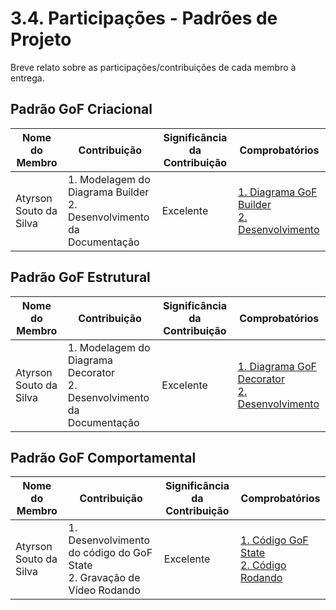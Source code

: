 # 3.4. Participações - Padrões de Projeto

Breve relato sobre as participações/contribuições de cada membro à entrega.

## Padrão GoF Criacional

| Nome do Membro                 | Contribuição                            | Significância da Contribuição | Comprobatórios                                                                                                                                                                                                                                                                                                                                                                      |
| ------------------------------ | --------------------------------------- | ----------------------------- | ----------------------------------------------------------------------------------------------------------------------------------------------------------------------------------------------------------------------------------------------------------------------------------------------------------------------------------------------------------------------------------- |
| Atyrson Souto da Silva         | 1. Modelagem do Diagrama Builder <br> 2. Desenvolvimento da Documentação       | Excelente                     | [1. Diagrama GoF Builder](https://github.com/UnBArqDsw2025-2-Turma01/2025.2-T01-G8_Sei-PossoEnsinar_Entrega_03/commit/da198425f63d57d2670979c9764ce2fd6d5e0793) <br> [2. Desenvolvimento](https://github.com/UnBArqDsw2025-2-Turma01/2025.2-T01-G8_Sei-PossoEnsinar_Entrega_03/commit/b4a708dbd25ed950185d95a73bdbcdde59157c02)              |


## Padrão GoF Estrutural

| Nome do Membro                 | Contribuição                            | Significância da Contribuição | Comprobatórios                                                                                                                                                                                                                                                                                                                                                                      |
| ------------------------------ | --------------------------------------- | ----------------------------- | ----------------------------------------------------------------------------------------------------------------------------------------------------------------------------------------------------------------------------------------------------------------------------------------------------------------------------------------------------------------------------------- |
| Atyrson Souto da Silva         | 1. Modelagem do Diagrama Decorator <br> 2. Desenvolvimento da Documentação       | Excelente                     | [1. Diagrama GoF Decorator](https://github.com/UnBArqDsw2025-2-Turma01/2025.2-T01-G8_Sei-PossoEnsinar_Entrega_03/commit/da198425f63d57d2670979c9764ce2fd6d5e0793) <br> [2. Desenvolvimento](https://github.com/UnBArqDsw2025-2-Turma01/2025.2-T01-G8_Sei-PossoEnsinar_Entrega_03/commit/008028f83f0eb69779b57f0a077e4d627aaa0491)  |


## Padrão GoF Comportamental

| Nome do Membro                 | Contribuição                            | Significância da Contribuição | Comprobatórios                                                                                                                                                                                                                                                                                                                                                                      |
| ------------------------------ | --------------------------------------- | ----------------------------- | ----------------------------------------------------------------------------------------------------------------------------------------------------------------------------------------------------------------------------------------------------------------------------------------------------------------------------------------------------------------------------------- |
| Atyrson Souto da Silva         | 1. Desenvolvimento do código do GoF State <br> 2. Gravação de Vídeo Rodando      | Excelente                     | [1. Código GoF State](https://github.com/UnBArqDsw2025-2-Turma01/2025.2-T01-G8_Sei-PossoEnsinar_Entrega_03/commit/745de191061894a49ff90b42afbaab1acfac0459) <br> [2. Código Rodando](https://drive.google.com/file/d/1KE2oCYvQox0f16YhKX6QQob4GTeqrIJd/view?usp=sharing)  |
